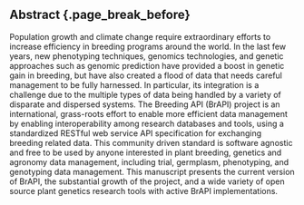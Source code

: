 ## Abstract {.page_break_before}

Population growth and climate change require extraordinary efforts to increase efficiency in breeding programs around the world. In the last few years, new phenotyping techniques, genomics technologies, and genetic approaches such as genomic prediction have provided a boost in genetic gain in breeding, but have also created a flood of data that needs careful management to be fully harnessed. In particular, its integration is a challenge due to the multiple types of data being handled by a variety of disparate and dispersed systems. 
The Breeding API (BrAPI) project is an international, grass-roots effort to enable more efficient data management by enabling interoperability among research databases and tools, using a standardized RESTful web service API specification for exchanging breeding related data.
This community driven standard is software agnostic and free to be used by anyone interested in plant breeding, genetics and agronomy data management, including trial, germplasm, phenotyping, and genotyping data management.
This manuscript presents the current version of BrAPI, the substantial growth of the project, and a wide variety of open source plant genetics research tools with active BrAPI implementations.

